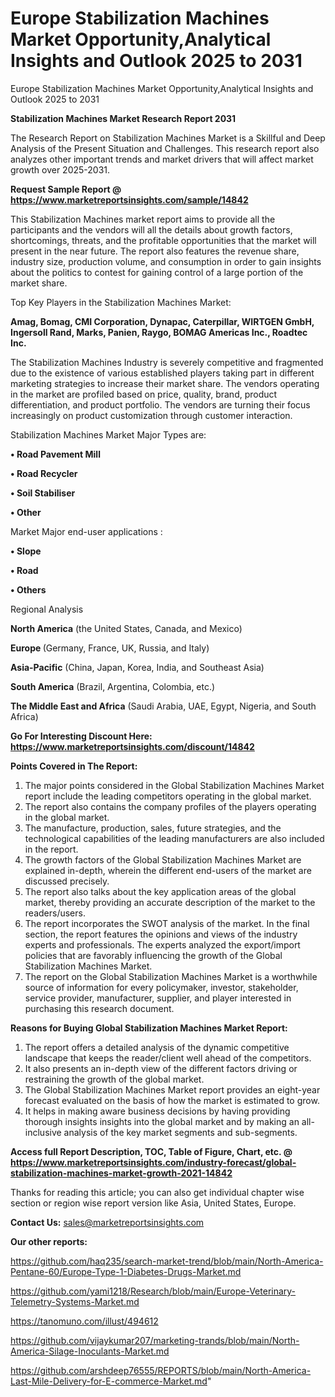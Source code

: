 # Europe Stabilization Machines Market Opportunity,Analytical Insights and Outlook 2025 to 2031
Europe Stabilization Machines Market Opportunity,Analytical Insights and Outlook 2025 to 2031

<strong>Stabilization Machines Market Research Report 2031</strong>

The Research Report on Stabilization Machines Market is a Skillful and Deep Analysis of the Present Situation and Challenges. This research report also analyzes other important trends and market drivers that will affect market growth over 2025-2031.

<strong>Request Sample Report @ <a href=https://www.marketreportsinsights.com/sample/14842>https://www.marketreportsinsights.com/sample/14842</a></strong>

This Stabilization Machines market report aims to provide all the participants and the vendors will all the details about growth factors, shortcomings, threats, and the profitable opportunities that the market will present in the near future. The report also features the revenue share, industry size, production volume, and consumption in order to gain insights about the politics to contest for gaining control of a large portion of the market share.

Top Key Players in the Stabilization Machines Market:

<strong>Amag, Bomag, CMI Corporation, Dynapac, Caterpillar, WIRTGEN GmbH, Ingersoll Rand, Marks, Panien, Raygo, BOMAG Americas Inc., Roadtec Inc.</strong>

The Stabilization Machines Industry is severely competitive and fragmented due to the existence of various established players taking part in different marketing strategies to increase their market share. The vendors operating in the market are profiled based on price, quality, brand, product differentiation, and product portfolio. The vendors are turning their focus increasingly on product customization through customer interaction.

Stabilization Machines Market Major Types are:

<strong>• Road Pavement Mill

• Road Recycler

• Soil Stabiliser

• Other</strong>

Market Major end-user applications :

<strong>• Slope

• Road

• Others</strong>

Regional Analysis

</u><strong><b>North America</b></strong> (the United States, Canada, and Mexico)

<strong><b>Europe </b></strong>(Germany, France, UK, Russia, and Italy)

<strong><b>Asia-Pacific</b></strong> (China, Japan, Korea, India, and Southeast Asia)

<strong><b>South America</b></strong> (Brazil, Argentina, Colombia, etc.)

<strong><b>The Middle East and Africa</b></strong> (Saudi Arabia, UAE, Egypt, Nigeria, and South Africa)

<strong>Go For Interesting Discount Here: <a href=https://www.marketreportsinsights.com/discount/14842>https://www.marketreportsinsights.com/discount/14842</a></strong>

<strong>Points Covered in The Report:</strong>
<ol>
  <li>The major points considered in the Global Stabilization Machines Market report include the leading competitors operating in the global market.</li>
  <li>The report also contains the company profiles of the players operating in the global market.</li>
  <li>The manufacture, production, sales, future strategies, and the technological capabilities of the leading manufacturers are also included in the report.</li>
  <li>The growth factors of the Global Stabilization Machines Market are explained in-depth, wherein the different end-users of the market are discussed precisely.</li>
  <li>The report also talks about the key application areas of the global market, thereby providing an accurate description of the market to the readers/users.</li>
  <li>The report incorporates the SWOT analysis of the market. In the final section, the report features the opinions and views of the industry experts and professionals. The experts analyzed the export/import policies that are favorably influencing the growth of the Global Stabilization Machines Market.</li>
  <li>The report on the Global Stabilization Machines Market is a worthwhile source of information for every policymaker, investor, stakeholder, service provider, manufacturer, supplier, and player interested in purchasing this research document.</li>
</ol>
<strong>Reasons for Buying Global Stabilization Machines Market Report:</strong>

<ol>
  <li>The report offers a detailed analysis of the dynamic competitive landscape that keeps the reader/client well ahead of the competitors.</li>
  <li>It also presents an in-depth view of the different factors driving or restraining the growth of the global market.</li>
  <li>The Global Stabilization Machines Market report provides an eight-year forecast evaluated on the basis of how the market is estimated to grow.</li>
  <li>It helps in making aware business decisions by having providing thorough insights insights into the global market and by making an all-inclusive analysis of the key market segments and sub-segments.</li>
</ol>
<strong>Access full Report Description, TOC, Table of Figure, Chart, etc. @ <a href=https://www.marketreportsinsights.com/industry-forecast/global-stabilization-machines-market-growth-2021-14842>https://www.marketreportsinsights.com/industry-forecast/global-stabilization-machines-market-growth-2021-14842</a></strong>


Thanks for reading this article; you can also get individual chapter wise section or region wise report version like Asia, United States, Europe.

<strong>Contact Us:</strong>
sales@marketreportsinsights.com

<strong>Our other reports:</strong>

<a href=https://github.com/haq235/search-market-trend/blob/main/North-America-Pentane-60/Europe-Type-1-Diabetes-Drugs-Market.md>https://github.com/haq235/search-market-trend/blob/main/North-America-Pentane-60/Europe-Type-1-Diabetes-Drugs-Market.md</a>

<a href=https://github.com/yami1218/Research/blob/main/Europe-Veterinary-Telemetry-Systems-Market.md>https://github.com/yami1218/Research/blob/main/Europe-Veterinary-Telemetry-Systems-Market.md</a>

<a href=https://tanomuno.com/illust/494612>https://tanomuno.com/illust/494612</a>

<a href=https://github.com/vijaykumar207/marketing-trands/blob/main/North-America-Silage-Inoculants-Market.md>https://github.com/vijaykumar207/marketing-trands/blob/main/North-America-Silage-Inoculants-Market.md</a>

<a href=https://github.com/arshdeep76555/REPORTS/blob/main/North-America-Last-Mile-Delivery-for-E-commerce-Market.md>https://github.com/arshdeep76555/REPORTS/blob/main/North-America-Last-Mile-Delivery-for-E-commerce-Market.md</a>"
